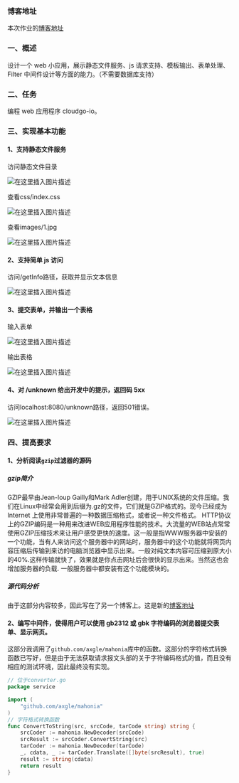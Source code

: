 ### 博客地址
本次作业的[博客地址](https://blog.csdn.net/think_A_lot/article/details/83992531)

### 一、概述
设计一个 web 小应用，展示静态文件服务、js 请求支持、模板输出、表单处理、Filter 中间件设计等方面的能力。（不需要数据库支持）

### 二、任务
编程 web 应用程序 cloudgo-io。

### 三、实现基本功能

#### 1、支持静态文件服务
访问静态文件目录

![在这里插入图片描述](https://img-blog.csdnimg.cn/20181112152229778.png?x-oss-process=image/watermark,type_ZmFuZ3poZW5naGVpdGk,shadow_10,text_aHR0cHM6Ly9ibG9nLmNzZG4ubmV0L3RoaW5rX0FfbG90,size_16,color_FFFFFF,t_70)

查看css/index.css

![在这里插入图片描述](https://img-blog.csdnimg.cn/20181112152451891.png?x-oss-process=image/watermark,type_ZmFuZ3poZW5naGVpdGk,shadow_10,text_aHR0cHM6Ly9ibG9nLmNzZG4ubmV0L3RoaW5rX0FfbG90,size_16,color_FFFFFF,t_70)

查看images/1.jpg

![在这里插入图片描述](https://img-blog.csdnimg.cn/20181112152612156.png?x-oss-process=image/watermark,type_ZmFuZ3poZW5naGVpdGk,shadow_10,text_aHR0cHM6Ly9ibG9nLmNzZG4ubmV0L3RoaW5rX0FfbG90,size_16,color_FFFFFF,t_70)
#### 2、支持简单 js 访问

访问/getInfo路径，获取并显示文本信息

![在这里插入图片描述](https://img-blog.csdnimg.cn/20181113141130321.png?x-oss-process=image/watermark,type_ZmFuZ3poZW5naGVpdGk,shadow_10,text_aHR0cHM6Ly9ibG9nLmNzZG4ubmV0L3RoaW5rX0FfbG90,size_16,color_FFFFFF,t_70)
#### 3、提交表单，并输出一个表格

输入表单

![在这里插入图片描述](https://img-blog.csdnimg.cn/20181112153413885.png?x-oss-process=image/watermark,type_ZmFuZ3poZW5naGVpdGk,shadow_10,text_aHR0cHM6Ly9ibG9nLmNzZG4ubmV0L3RoaW5rX0FfbG90,size_16,color_FFFFFF,t_70)

输出表格

![在这里插入图片描述](https://img-blog.csdnimg.cn/20181112153609574.png)

#### 4、对 /unknown 给出开发中的提示，返回码 5xx

访问localhost:8080/unknown路径，返回501错误。

![在这里插入图片描述](https://img-blog.csdnimg.cn/20181112153711386.png)

### 四、提高要求

#### 1、分析阅读`gzip`过滤器的源码
##### gzip简介
GZIP最早由Jean-loup Gailly和Mark Adler创建，用于UNⅨ系统的文件压缩。我们在Linux中经常会用到后缀为.gz的文件，它们就是GZIP格式的。现今已经成为Internet 上使用非常普遍的一种数据压缩格式，或者说一种文件格式。
HTTP协议上的GZIP编码是一种用来改进WEB应用程序性能的技术。大流量的WEB站点常常使用GZIP压缩技术来让用户感受更快的速度。这一般是指WWW服务器中安装的一个功能，当有人来访问这个服务器中的网站时，服务器中的这个功能就将网页内容压缩后传输到来访的电脑浏览器中显示出来。一般对纯文本内容可压缩到原大小的40%.这样传输就快了，效果就是你点击网址后会很快的显示出来。当然这也会增加服务器的负载. 一般服务器中都安装有这个功能模块的。
##### 源代码分析
由于这部分内容较多，因此写在了另一个博客上。这是新的[博客地址](https://blog.csdn.net/think_A_lot/article/details/83994987)
#### 2、编写中间件，使得用户可以使用 gb2312 或 gbk 字符编码的浏览器提交表单、显示网页。
这部分我调用了`github.com/axgle/mahonia`库中的函数。这部分的字符格式转换函数已写好，但是由于无法获取请求报文头部的关于字符编码格式的值，而且没有相应的测试环境，因此最终没有实现。
```go
// 位于converter.go
package service

import (
    "github.com/axgle/mahonia"
)
// 字符格式转换函数
func ConvertToString(src, srcCode, tarCode string) string {
    srcCoder := mahonia.NewDecoder(srcCode)
    srcResult := srcCoder.ConvertString(src)
    tarCoder := mahonia.NewDecoder(tarCode)
    _, cdata, _ := tarCoder.Translate([]byte(srcResult), true)
    result := string(cdata)
    return result
}
```
